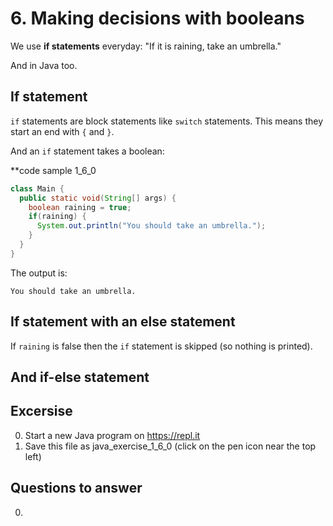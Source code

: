 # 6. Making decisions with booleans 

We use **if statements** everyday: "If it is raining, take an umbrella." 

And in Java too. 

## If statement

`if` statements are block statements like `switch` statements. This means they start an end with `{` and `}`.

And an `if` statement takes a boolean:

**code sample 1_6_0
```java
class Main {
  public static void(String[] args) {
    boolean raining = true;
    if(raining) {
      System.out.println("You should take an umbrella.");
    }
  }
}
```

The output is:
```
You should take an umbrella.
```

## If statement with an else statement

If `raining` is false then the `if` statement is skipped (so nothing is printed).


## And if-else statement


## Excersise

0. Start a new Java program on https://repl.it
0. Save this file as java_exercise_1_6_0 (click on the pen icon near the top left)


## Questions to answer ##

0. 

